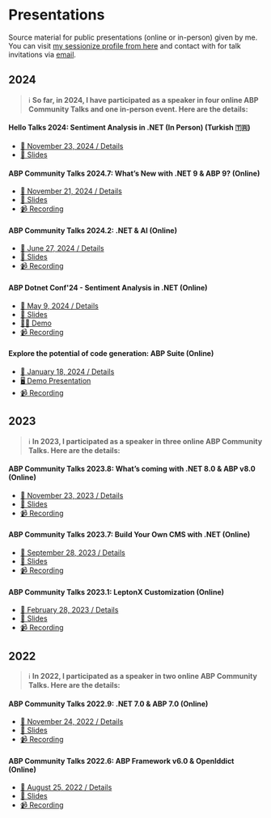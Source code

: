 # Presentations

Source material for public presentations (online or in-person) given by me. You can visit [my sessionize profile from here](https://sessionize.com/engincan-veske/) and contact with for talk invitations via [email](mailto:enginveske@gmail.com).

## 2024

> ℹ️ **So far, in 2024, I have participated as a speaker in **four online** ABP Community Talks and **one in-person** event. Here are the details:**

#### Hello Talks 2024: Sentiment Analysis in .NET (In Person) (Turkish 🇹🇷)

* [📆 November 23, 2024 / Details](https://kommunity.com/devnot/events/hello-talks-2024-84b69837)
* [📜 Slides](Hello-Talks/Sentiment-Analysis-in-Dotnet)

#### ABP Community Talks 2024.7: What’s New with .NET 9 & ABP 9? (Online)

* [📆 November 21, 2024 / Details](https://kommunity.com/volosoft/events/abp-community-talks-20247-whats-new-with-net-9-abp-9-3235099f)
* [📜 Slides](ABP/Community-Talks-2024.7)
* [📹 Recording](https://www.youtube.com/watch?v=gWsf2TP0OJI)

#### ABP Community Talks 2024.2: .NET & AI (Online)

* [📆 June 27, 2024 / Details](https://kommunity.com/volosoft/events/abp-community-talks-20242-net-ai-c6530dfc)
* [📜 Slides](ABP/Community-Talks-2024.2)
* [📹 Recording](https://www.youtube.com/watch?v=JiykJsLd12E)

#### ABP Dotnet Conf'24 - Sentiment Analysis in .NET (Online)

* [📆 May 9, 2024 / Details](https://abp.io/conference/2024)
* [📜 Slides](ABP/Dotnet-Conf-2024)
* [👨‍💻 Demo](https://github.com/EngincanV/SentimentAnalysisDemo)
* [📹 Recording](https://www.youtube.com/watch?v=CYZOWqo_fQI)

#### Explore the potential of code generation: ABP Suite (Online)

* [📆 January 18, 2024 / Details](https://kommunity.com/volosoft/events/explore-the-potential-of-code-generation-abp-suite-98ab11e9)
* [🖥️ Demo Presentation](https://www.youtube.com/watch?v=t0aWk5HMoDs)
* [📹 Recording](https://www.youtube.com/watch?v=0CJxCfhAyiA)

## 2023 

> ℹ️ **In 2023, I participated as a speaker in **three online** ABP Community Talks. Here are the details:**

#### ABP Community Talks 2023.8: What’s coming with .NET 8.0 & ABP v8.0 (Online)

* [📆 November 23, 2023 / Details](https://kommunity.com/volosoft/events/abp-community-talks-20238-whats-coming-with-net-80-abp-v80-a196d644)
* [📜 Slides](ABP/Community-Talks-2023.8)
* [📹 Recording](https://www.youtube.com/watch?v=yo2L1xGa2pM)
  
#### ABP Community Talks 2023.7: Build Your Own CMS with .NET (Online) 

* [📆 September 28, 2023 / Details](https://kommunity.com/volosoft/events/abp-community-talks-20237-build-your-content-management-system-with-net-8a44b48a)
* [📜 Slides](ABP/Community-Talks-2023.7)
* [📹 Recording](https://www.youtube.com/watch?v=S9__Hnu29tI)

#### ABP Community Talks 2023.1: LeptonX Customization (Online)

* [📆 February 28, 2023 / Details](https://kommunity.com/volosoft/events/abp-community-talks-20231-leptonx-customization-03f9fd8c)
* [📜 Slides](ABP/Community-Talks-2023.1)
* [📹 Recording](https://www.youtube.com/watch?v=R9CqTtn6Wcg)

## 2022

> ℹ️ **In 2022, I participated as a speaker in **two online** ABP Community Talks. Here are the details:**

#### ABP Community Talks 2022.9: .NET 7.0 & ABP 7.0 (Online)

* [📆 November 24, 2022 / Details](https://kommunity.com/volosoft/events/abp-community-20229-net-70-abp-70-f9e8fb72)
* [📜 Slides](ABP/Community-Talks-2022.9)
* [📹 Recording](https://www.youtube.com/watch?v=ElhFMhLNyqY)

#### ABP Community Talks 2022.6: ABP Framework v6.0 & OpenIddict (Online)

* [📆 August 25, 2022 / Details](https://kommunity.com/volosoft/events/abp-community-talks-20226-abp-framework-v60-openiddict-15007e21)
* [📜 Slides](ABP/Community-Talks-2022.6)
* [📹 Recording](https://www.youtube.com/watch?v=th3IugJGQDA)

